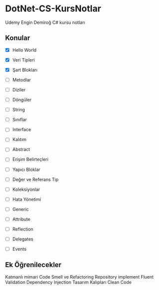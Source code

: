 # DotNet-CS-KursNotlar

Udemy Engin Demiroğ C# kursu notları


## Konular

- [x]  Hello World
- [x]  Veri Tipleri
- [x]  Şart Blokları
- [ ]  Metodlar
- [ ]  Diziler
- [ ]  Döngüler
- [ ]  String
- [ ]  Sınıflar
- [ ]  Interface
- [ ]  Kalıtım
- [ ]  Abstract
- [ ]  Erişim Belirteçleri
- [ ]  Yapıcı Bloklar
- [ ]  Değer ve Referans Tip
- [ ]  Koleksiyonlar
- [ ]  Hata Yönetimi
- [ ]  Generic
- [ ]  Attribute
- [ ]  Reflection
- [ ]  Delegates
- [ ]  Events


## Ek Öğrenilecekler

Katmanlı mimari
Code Smell ve Refactoring
Repository implement
Fluent Validation
Dependency Injection
Tasarım Kalıpları
Clean Code